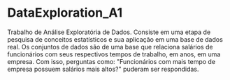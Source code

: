 # DataExploration_A1
Trabalho de Análise Exploratória de Dados. Consiste em uma etapa de pesquisa de conceitos estatísticos e sua aplicação em uma base de dados real. Os conjuntos de dados são de uma base que relaciona salários de funcionários com seus respectivos tempos de trabalho, em anos, em uma empresa. Com isso, perguntas como: "Funcionários com mais tempo de empresa possuem salários mais altos?" puderam ser respondidas.
